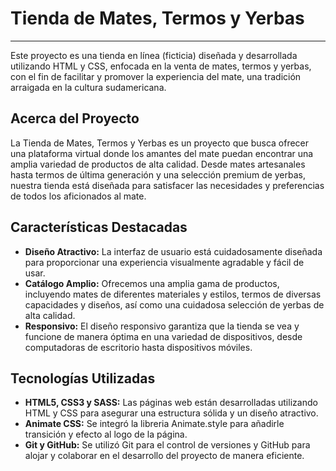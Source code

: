 # Tienda de Mates, Termos y Yerbas
***
Este proyecto es una tienda en línea (ficticia) diseñada y desarrollada utilizando HTML y CSS, enfocada en la venta de mates, termos y yerbas, con el fin de facilitar y promover la experiencia del mate, una tradición arraigada en la cultura sudamericana. 

## Acerca del Proyecto
La Tienda de Mates, Termos y Yerbas es un proyecto que busca ofrecer una plataforma virtual donde los amantes del mate puedan encontrar una amplia variedad de productos de alta calidad. Desde mates artesanales hasta termos de última generación y una selección premium de yerbas, nuestra tienda está diseñada para satisfacer las necesidades y preferencias de todos los aficionados al mate.

## Características Destacadas
* **Diseño Atractivo:** La interfaz de usuario está cuidadosamente diseñada para proporcionar una experiencia visualmente agradable y fácil de usar.
* **Catálogo Amplio:** Ofrecemos una amplia gama de productos, incluyendo mates de diferentes materiales y estilos, termos de diversas capacidades y diseños, así como una cuidadosa selección de yerbas de alta calidad.
* **Responsivo:** El diseño responsivo garantiza que la tienda se vea y funcione de manera óptima en una variedad de dispositivos, desde computadoras de escritorio hasta dispositivos móviles.

## Tecnologías Utilizadas
* **HTML5, CSS3 y SASS:** Las páginas web están desarrolladas utilizando HTML y CSS para asegurar una estructura sólida y un diseño atractivo.
* **Animate CSS:** Se integró la libreria Animate.style para añadirle transición y efecto al logo de la página.
* **Git y GitHub:** Se utilizó Git para el control de versiones y GitHub para alojar y colaborar en el desarrollo del proyecto de manera eficiente.
